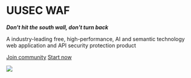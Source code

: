 # UUSEC WAF

***Don't hit the south wall, don't turn back***

A industry-leading free, high-performance, AI and semantic technology web application and API security protection product

[<i class="iconfont icon-github"></i> Join community](https://github.com/Safe3/uuWAF)
[Start now <i class="iconfont icon-down"></i>](#main)

<!-- background image -->
![](_media/2.png)
